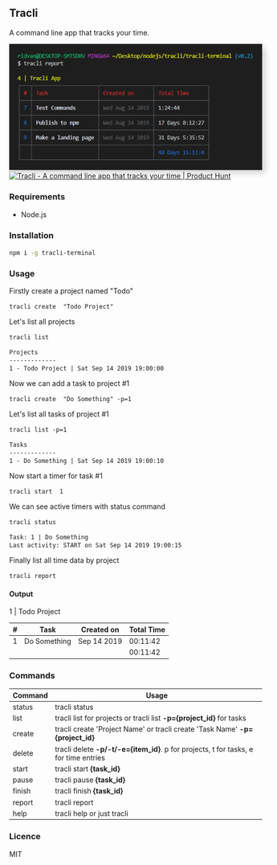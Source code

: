 ## Tracli

A command line app that tracks your time.

<img src="https://raw.githubusercontent.com/ridvankaradag/tracli-terminal/master/resources/preview.PNG" style="box-shadow: 6px 6px 11px #0000002b;margin: 0 auto">

<br/>
<a href="https://www.producthunt.com/posts/tracli?utm_source=badge-featured&utm_medium=badge&utm_souce=badge-tracli" target="_blank"><img src="https://api.producthunt.com/widgets/embed-image/v1/featured.svg?post_id=167833&theme=light" alt="Tracli - A&#0032;command&#0032;line&#0032;app&#0032;that&#0032;tracks&#0032;your&#0032;time | Product Hunt" style="width: 250px; height: 54px;" width="250" height="54" /></a>

### Requirements

- Node.js

### Installation

```sh
npm i -g tracli-terminal
```

### Usage

Firstly create a project named "Todo"

```
tracli create  "Todo Project"
```

Let's list all projects

```
tracli list
```

```
Projects
-------------
1 - Todo Project | Sat Sep 14 2019 19:00:00
```

Now we can add a task to project #1

```
tracli create  "Do Something" -p=1
```

Let's list all tasks of project #1

```
tracli list -p=1
```

```
Tasks
-------------
1 - Do Something | Sat Sep 14 2019 19:00:10
```

Now start a timer for task #1

```
tracli start  1
```

We can see active timers with status command

```
tracli status
```

```
Task: 1 | Do Something
Last activity: START on Sat Sep 14 2019 19:00:15
```

Finally list all time data by project

```
tracli report
```

#### Output

1 | Todo Project

| #   | Task         | Created on  | Total Time |
| --- | ------------ | ----------- | ---------- |
| 1   | Do Something | Sep 14 2019 | 00:11:42   |
|     |              |             | 00:11:42   |

### Commands

| Command | Usage                                                                                 |
| ------- | ------------------------------------------------------------------------------------- |
| status  | tracli status                                                                         |
| list    | tracli list for projects or tracli list **-p={project_id}** for tasks                 |
| create  | tracli create 'Project Name' or tracli create 'Task Name' **-p={project_id}**         |
| delete  | tracli delete **-p/-t/-e={item_id}**. p for projects, t for tasks, e for time entries |
| start   | tracli start **{task_id}**                                                            |
| pause   | tracli pause **{task_id}**                                                            |
| finish  | tracli finish **{task_id}**                                                           |
| report  | tracli report                                                                         |
| help    | tracli help or just tracli                                                            |

### Licence

MIT
